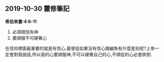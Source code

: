 ## 2019-10-30 靈修筆記

**希伯來書:4:6-11**

1. 必須相信有神
2. 要順服不可硬著心

在信仰裡面最重要的就是有信心,基督徒如果沒有信心跟鹹魚有什麼差別呢?上帝一定會對我說話,所以我的心要順服神,不可以硬著自己的心,不順從的心必會跌倒.